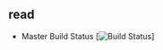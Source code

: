 ## read

- Master Build Status [![Build Status](https://travis-ci.com/MichaelKerr98/sem.svg?branch=master)]
